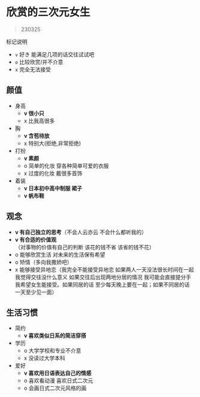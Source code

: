 # 欣赏的三次元女生

> 230325

标记说明

- `v` 好き 能满足几项的话交往试试吧
- `o` 比较欣赏/并不介意
- `x` 完全无法接受

## 颜值

- 身高
    - **v 很小只**
    - x 比我高很多
- 胸
    - **v 含苞待放**
    - x 特别大(拒绝,非常拒绝)
- 打扮
    - **v 素颜**
    - o 简单的化妆 穿各种简单可爱的衣服
    - x 过度的化妆 戴很多首饰
- 着装
    - **v 日本初中高中制服 裙子**
    - **v 帆布鞋**

## 观念

- **v 有自己独立的思考**（不会人云亦云 不会什么都听我的）
- **v 有合适的价值观**（对事物的价值有自己的判断 该花的钱不省 该省的钱不花）
- o 能够欣赏生活 对未来的生活保有希望
- o 矫情（多向我撒娇吧）
- x 能够接受异地恋（我完全不能接受异地恋 如果两人一天没法很长时间在一起我觉得交往没什么意义 如果交往后出现两地分居的情况 我可能会直接提分手 我希望女生能接受。如果同居的话 至少每天晚上要在一起；如果不同居的话 一天至少见一面）

## 生活习惯

- 简约
    - **v 喜欢类似日系的简洁穿搭**
- 学历
    - o 大学学校和专业不介意
    - x 没读过大学本科
- 爱好
    - **v 喜欢用日语表达自己的情感**
    - o 喜欢看动漫 喜欢日式二次元
    - o 会画日式二次元风格的画
